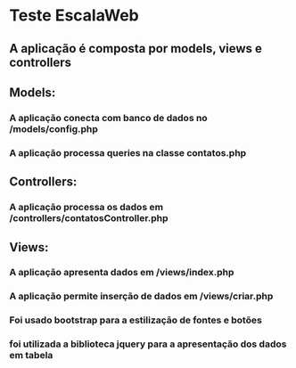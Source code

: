 # Teste EscalaWeb

## A aplicação é composta por models, views e controllers

## Models:
### A aplicação conecta com banco de dados no /models/config.php 
### A aplicação processa queries na classe contatos.php

## Controllers:
### A aplicação processa os dados em /controllers/contatosController.php

## Views:
### A aplicação apresenta dados em /views/index.php
### A aplicação permite inserção de dados em /views/criar.php
### Foi usado bootstrap para a estilização de fontes e botões
### foi utilizada a biblioteca jquery para a apresentação dos dados em tabela

